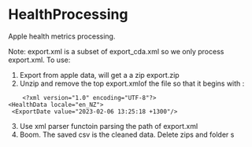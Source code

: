 # HealthProcessing
Apple health metrics processing. 

Note: export.xml is a subset of export_cda.xml so we only process export.xml. 
To use:
1. Export from apple data, will get a a zip export.zip
2. Unzip and remove the top export.xmlof the file so that it begins with :
```
    <?xml version="1.0" encoding="UTF-8"?>
<HealthData locale="en_NZ">
 <ExportDate value="2023-02-06 13:25:18 +1300"/>
```
3. Use xml parser functoin parsing the path of export.xml
4. Boom. The saved csv is the cleaned data. Delete zips and folder s